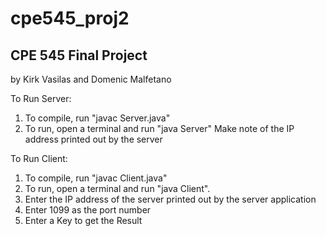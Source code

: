# cpe545_proj2

## CPE 545 Final Project
by Kirk Vasilas and Domenic Malfetano

To Run Server:
1. To compile, run "javac Server.java"
2. To run, open a terminal and run "java Server"
Make note of the IP address printed out by the server

To Run Client:
1. To compile, run "javac Client.java"
2. To run, open a terminal and run "java Client".
3. Enter the IP address of the server printed out by the server application
4. Enter 1099 as the port number 
5. Enter a Key to get the Result